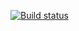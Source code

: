 [![Build status](https://ci.appveyor.com/api/projects/status/6gucjw1df1th0t96?svg=true)](https://ci.appveyor.com/project/nshabankin/qaa-hw-06-02)
